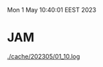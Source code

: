 Mon  1 May 10:40:01 EEST 2023
# JAM
<a href='./cache/202305/01_10.log'>./cache/202305/01_10.log</a>
